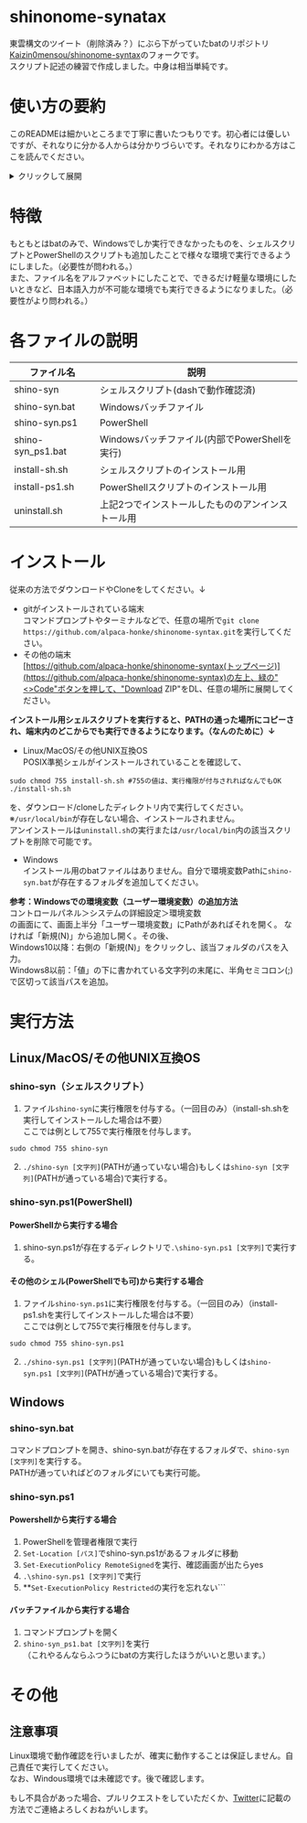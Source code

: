 # shinonome-synatax  

東雲構文のツイート（削除済み？）にぶら下がっていたbatのリポジトリ[Kaizin0mensou/shinonome-syntax](https://github.com/Kaizin0mensou/shinonome-syntax)のフォークです。  
スクリプト記述の練習で作成しました。中身は相当単純です。  

# 使い方の要約  
このREADMEは細かいところまで丁寧に書いたつもりです。初心者には優しいですが、それなりに分かる人からは分かりづらいです。それなりにわかる方はここを読んでください。  

<details>
<summary>クリックして展開</summary>
## 使い方  
### UNIX系OS  
ダウンロードして実行権限を付与して実行。
install-sh.shでshino-syn(シェルスクリプト)が、install-ps1.shでshino-syn.ps1が```/usr/local/bin```に実行権限付きでコピーされます。  

### Windows  
ダウンロードして実行。PATHに追加すればどこからでも実行できるよ。（なんのために）  

</details>

# 特徴  

もともとはbatのみで、Windowsでしか実行できなかったものを、シェルスクリプトとPowerShellのスクリプトも追加したことで様々な環境で実行できるようにしました。（必要性が問われる。）  
また、ファイル名をアルファベットにしたことで、できるだけ軽量な環境にしたいときなど、日本語入力が不可能な環境でも実行できるようになりました。（必要性がより問われる。）  

# 各ファイルの説明  

| ファイル名 | 説明 |  
| ---- | ---- |  
| shino-syn | シェルスクリプト(dashで動作確認済) |  
| shino-syn.bat | Windowsバッチファイル |  
| shino-syn.ps1 | PowerShell |  
| shino-syn_ps1.bat | Windowsバッチファイル(内部でPowerShellを実行) |
| install-sh.sh | シェルスクリプトのインストール用 |
| install-ps1.sh | PowerShellスクリプトのインストール用 |
| uninstall.sh | 上記2つでインストールしたもののアンインストール用 |

# インストール  

従来の方法でダウンロードやCloneをしてください。↓

- gitがインストールされている端末  
コマンドプロンプトやターミナルなどで、任意の場所で```git clone https://github.com/alpaca-honke/shinonome-syntax.git```を実行してください。  
- その他の端末  
[https://github.com/alpaca-honke/shinonome-syntax(トップページ)](https://github.com/alpaca-honke/shinonome-syntax)の左上、緑の"<>Code"ボタンを押して、"Download ZIP"をDL、任意の場所に展開してください。  


**インストール用シェルスクリプトを実行すると、PATHの通った場所にコピーされ、端末内のどこからでも実行できるようになります。（なんのために）↓**  
- Linux/MacOS/その他UNIX互換OS  
POSIX準拠シェルがインストールされていることを確認して、  
```ash:
sudo chmod 755 install-sh.sh #755の値は、実行権限が付与されればなんでもOK
./install-sh.sh
```
を、ダウンロード/cloneしたディレクトリ内で実行してください。  
※```/usr/local/bin```が存在しない場合、インストールされません。  
アンインストールは```uninstall.sh```の実行または```/usr/local/bin```内の該当スクリプトを削除で可能です。  

- Windows  
インストール用のbatファイルはありません。自分で環境変数Pathに```shino-syn.bat```が存在するフォルダを追加してください。  

**参考：Windowsでの環境変数（ユーザー環境変数）の追加方法**  
コントロールパネル＞システムの詳細設定＞環境変数  
の画面にて、画面上半分「ユーザー環境変数」にPathがあればそれを開く。  なければ「新規(N)」から追加し開く。その後、  
Windows10以降：右側の「新規(N)」をクリックし、該当フォルダのパスを入力。  
Windows8以前：「値」の下に書かれている文字列の末尾に、半角セミコロン(;)で区切って該当パスを追加。  

# 実行方法  

## Linux/MacOS/その他UNIX互換OS  
### shino-syn（シェルスクリプト）  
1. ファイル```shino-syn```に実行権限を付与する。（一回目のみ）（install-sh.shを実行してインストールした場合は不要）  
ここでは例として755で実行権限を付与します。  
```ash:
sudo chmod 755 shino-syn
```
2. ```./shino-syn [文字列]```(PATHが通っていない場合)もしくは```shino-syn [文字列]```(PATHが通っている場合)で実行する。  

### shino-syn.ps1(PowerShell)  
#### PowerShellから実行する場合
1. shino-syn.ps1が存在するディレクトリで```.\shino-syn.ps1 [文字列]```で実行する。  

#### その他のシェル(PowerShellでも可)から実行する場合  
1. ファイル```shino-syn.ps1```に実行権限を付与する。（一回目のみ）（install-ps1.shを実行してインストールした場合は不要）  
ここでは例として755で実行権限を付与します。  
```ash:
sudo chmod 755 shino-syn.ps1
```
2. ```./shino-syn.ps1 [文字列]```(PATHが通っていない場合)もしくは```shino-syn.ps1 [文字列]```(PATHが通っている場合)で実行する。  

## Windows  
### shino-syn.bat  
コマンドプロンプトを開き、shino-syn.batが存在するフォルダで、```shino-syn [文字列]```を実行する。  
PATHが通っていればどのフォルダにいても実行可能。  

### shino-syn.ps1  
#### Powershellから実行する場合  
1. PowerShellを管理者権限で実行  
2. ```Set-Location [パス]```でshino-syn.ps1があるフォルダに移動  
3. ```Set-ExecutionPolicy RemoteSigned```を実行、確認画面が出たらyes  
4. ```.\shino-syn.ps1 [文字列]```で実行  
5. **```Set-ExecutionPolicy Restricted```の実行を忘れない```  
#### バッチファイルから実行する場合  
1. コマンドプロンプトを開く  
2. ```shino-syn_ps1.bat [文字列]```を実行  
（これやるんならふつうにbatの方実行したほうがいいと思います。）  

# その他  
## 注意事項  
Linux環境で動作確認を行いましたが、確実に動作することは保証しません。自己責任で実行してください。  
なお、Windous環境では未確認です。後で確認します。  

もし不具合があった場合、プルリクエストをしていただくか、[Twitter](https://twitter.com/alpaca_honke)に記載の方法でご連絡よろしくおねがいします。  
